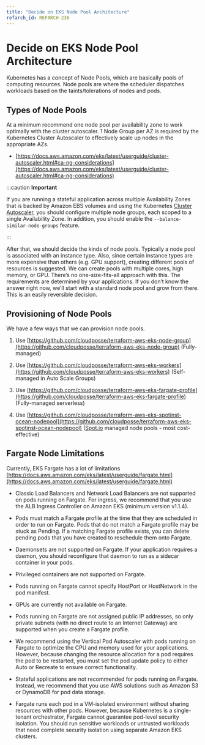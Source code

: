 ```yaml
---
title: "Decide on EKS Node Pool Architecture"
refarch_id: REFARCH-236
---
```


# Decide on EKS Node Pool Architecture

Kubernetes has a concept of Node Pools, which are basically pools of computing resources. Node pools are where the
scheduler dispatches workloads based on the taints/tolerations of nodes and pods.

## Types of Node Pools

At a minimum recommend one node pool per availability zone to work optimally with the cluster autoscaler. 1 Node Group
per AZ is required by the Kubernetes Cluster Autoscaler to effectively scale up nodes in the appropriate AZs.

- [https://docs.aws.amazon.com/eks/latest/userguide/cluster-autoscaler.html#ca-ng-considerations](https://docs.aws.amazon.com/eks/latest/userguide/cluster-autoscaler.html#ca-ng-considerations)

:::caution **Important**

If you are running a stateful application across multiple Availability Zones that is backed by Amazon EBS volumes and
using the Kubernetes [Cluster Autoscaler](https://docs.aws.amazon.com/eks/latest/userguide/cluster-autoscaler.html), you
should configure multiple node groups, each scoped to a single Availability Zone. In addition, you should enable the
`--balance-similar-node-groups` feature.

:::

After that, we should decide the kinds of node pools. Typically a node pool is associated with an instance type. Also,
since certain instance types are more expensive than others (e.g. GPU support), creating different pools of resources is
suggested. We can create pools with multiple cores, high memory, or GPU. There’s no one-size-fits-all approach with
this. The requirements are determined by your applications. If you don’t know the answer right now, we’ll start with a
standard node pool and grow from there. This is an easily reversible decision.

## Provisioning of Node Pools

We have a few ways that we can provision node pools.

1. Use
   [https://github.com/cloudposse/terraform-aws-eks-node-group](https://github.com/cloudposse/terraform-aws-eks-node-group)
   (Fully-managed)

2. Use
   [https://github.com/cloudposse/terraform-aws-eks-workers](https://github.com/cloudposse/terraform-aws-eks-workers)
   (Self-managed in Auto Scale Groups)

3. Use
   [https://github.com/cloudposse/terraform-aws-eks-fargate-profile](https://github.com/cloudposse/terraform-aws-eks-fargate-profile)
   (Fully-managed serverless)

4. Use
   [https://github.com/cloudposse/terraform-aws-eks-spotinst-ocean-nodepool](https://github.com/cloudposse/terraform-aws-eks-spotinst-ocean-nodepool)
   ([Spot.io](http://Spot.io) managed node pools - most cost-effective)

## Fargate Node Limitations

Currently, EKS Fargate has a lot of limitations
[https://docs.aws.amazon.com/eks/latest/userguide/fargate.html](https://docs.aws.amazon.com/eks/latest/userguide/fargate.html)

- Classic Load Balancers and Network Load Balancers are not supported on pods running on Fargate. For ingress, we
  recommend that you use the ALB Ingress Controller on Amazon EKS (minimum version v1.1.4).

- Pods must match a Fargate profile at the time that they are scheduled in order to run on Fargate. Pods that do not
  match a Fargate profile may be stuck as Pending. If a matching Fargate profile exists, you can delete pending pods
  that you have created to reschedule them onto Fargate.

- Daemonsets are not supported on Fargate. If your application requires a daemon, you should reconfigure that daemon to
  run as a sidecar container in your pods.

- Privileged containers are not supported on Fargate.

- Pods running on Fargate cannot specify HostPort or HostNetwork in the pod manifest.

- GPUs are currently not available on Fargate.

- Pods running on Fargate are not assigned public IP addresses, so only private subnets (with no direct route to an
  Internet Gateway) are supported when you create a Fargate profile.

- We recommend using the Vertical Pod Autoscaler with pods running on Fargate to optimize the CPU and memory used for
  your applications. However, because changing the resource allocation for a pod requires the pod to be restarted, you
  must set the pod update policy to either Auto or Recreate to ensure correct functionality.

- Stateful applications are not recommended for pods running on Fargate. Instead, we recommend that you use AWS
  solutions such as Amazon S3 or DynamoDB for pod data storage.

- Fargate runs each pod in a VM-isolated environment without sharing resources with other pods. However, because
  Kubernetes is a single-tenant orchestrator, Fargate cannot guarantee pod-level security isolation. You should run
  sensitive workloads or untrusted workloads that need complete security isolation using separate Amazon EKS clusters.
